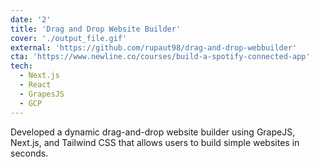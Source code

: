 ```yaml
---
date: '2'
title: 'Drag and Drop Website Builder'
cover: './output_file.gif'
external: 'https://github.com/rupaut98/drag-and-drop-webbuilder'
cta: 'https://www.newline.co/courses/build-a-spotify-connected-app'
tech:
  - Next.js
  - React
  - GrapesJS
  - GCP
---
```


Developed a dynamic drag-and-drop website builder using GrapeJS, Next.js, and Tailwind CSS that allows users to build simple websites in seconds.
